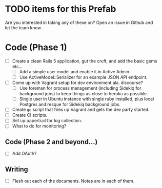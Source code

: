 # TODO items for this Prefab

Are you interested in taking any of these on? Open an issue in Github and let the team know.

# Code (Phase 1)

 - [ ] Create a clean Rails 5 application, gut the cruft, and add the basic gems etc...
     - [ ] Add a simple user model and enable it in Active Admin.
     - [ ] Use ActiveModel::Serializer for an example JSON API endpoint.
 - [ ] Come up with Vagrant setup for dev environment ala. discourse?
     - [ ] Use foreman for process management (including Sidekiq for background jobs) to keep things as close to heroku as possible.
     - [ ] Single user in Ubuntu instance with single ruby installed, plus local Postgres and resque for Sidekiq background jobs.
 - [ ] Create `go` script that fires up Vagrant and gets the dev party started.
 - [ ] Create CI scripts.
 - [ ] Set up papertrail for log collection.
 - [ ] What to do for monitoring?

## Code (Phase 2 and beyond...)

 - [ ] Add OAuth?

## Writing

 - [ ] Flesh out each of the documents. Notes are in each of them.
